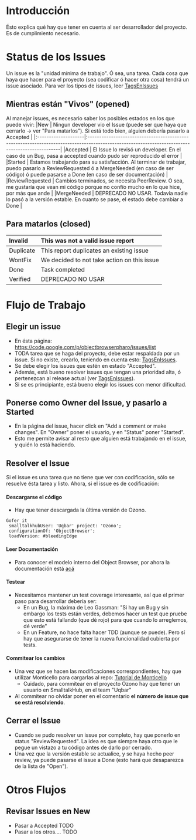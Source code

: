 # Introducción #

Ésto explica qué hay que tener en cuenta al ser desarrollador del proyecto. Es de cumplimiento necesario.

# Status de los Issues #

Un issue es la "unidad mínima de trabajo". Ó sea, una tarea. Cada cosa que haya que hacer para el proyecto (sea codificar ó hacer otra cosa) tendrá un issue asociado. Para ver los tipos de issues, leer [TagsEnIssues](TagsEnIssues.md)

## Mientras están "Vivos" (opened) ##
Al manejar issues, es necesario saber los posibles estados en los que puede vivir:
|New                  | Ningun developer vio el Issue (puede ser que haya que cerrarlo -> ver "Para matarlos"). Si está todo bien, alguien debería pasarlo a Accepted |
|:--------------------|:------------------------------------------------------------------------------------------------------------------------------------------------|
|Accepted             | El Issue lo revisó un developer. En el caso de un Bug, pasa a accepted cuando pudo ser reproducido el error |
|Started              | Estamos trabajando para su satisfacción. Al terminar de trabajar, puedo pasarlo a ReviewRequested ó a MergeNeeded (en caso de ser código) ó puede pasarse a Done (en caso de ser documentación) |
|ReviewRequested      | Cambios terminados, se necesita PeerReview. O sea, me gustaría que vean mi código porque no confío mucho en lo que hice, por más que ande |
|MergeNeeded          | DEPRECADO NO USAR. Todavía nadie lo pasó a la versión estable. En cuanto se pase, el estado debe cambiar a Done |

## Para matarlos (closed) ##
|Invalid              | This was not a valid issue report |
|:--------------------|:----------------------------------|
|Duplicate            | This report duplicates an existing issue |
|WontFix              | We decided to not take action on this issue |
|Done                 | Task completed |
|Verified             | DEPRECADO NO USAR |

# Flujo de Trabajo #
## Elegir un issue ##
  * En ésta página: https://code.google.com/p/objectbrowserpharo/issues/list
  * TODA tarea que se haga del proyecto, debe estar respaldada por un issue. Si no existe, crearlo, teniendo en cuenta esto: [TagsEnIssues](TagsEnIssues.md).
  * Se debe elegir los issues que estén en estado "Accepted".
  * Además, está bueno resolver issues que tengan una prioridad alta, ó pertenezcan al release actual (ver [TagsEnIssues](TagsEnIssues.md)).
  * Si se es principiante, está bueno elegir los issues con menor dificultad.
## Ponerse como Owner del Issue, y pasarlo a Started ##
  * En la página del issue, hacer click en "Add a comment or make changes". En "Owner" poner el usuario, y en "Status" poner "Started".
  * Esto me permite avisar al resto que alguien está trabajando en el issue, y quién lo está haciendo.
## Resolver el Issue ##
Si el issue es una tarea que no tiene que ver con codificación, sólo se resuelve ésta tarea y listo.
Ahora, si el issue es de codificación:
#### Descargarse el código ####
  * Hay que tener descargada la última versión de Ozono.
```
Gofer it
 smalltalkhubUser: 'Uqbar' project: 'Ozono';
 configurationOf: 'ObjectBrowser';
 loadVersion: #bleedingEdge
```
#### Leer Documentación ####
  * Para conocer el modelo interno del Object Browser, por ahora la documentación está [acá](https://sites.google.com/site/objectbrowsertool/documentacin-de-desarrollo)
#### Testear ####
  * Necesitamos mantener un test coverage interesante, así que el primer paso para desarrollar debería ser:
    * En un Bug, la máxima de Leo Gassman: "Si hay un Bug y sin embargo los tests están verdes, debemos hacer un test que pruebe que esto está fallando (que dé rojo) para que cuando lo arreglemos, dé verde"
    * En un Feature, no hace falta hacer TDD (aunque se puede). Pero sí hay que asegurarse de tener la nueva funcionalidad cubierta por tests.
#### Commitear los cambios ####
  * Una vez que se hacen las modificaciones correspondientes, hay que utilizar Monticello para cargarlas al repo: [Tutorial de Monticello](https://docs.google.com/document/d/1LLrTr17R5irLp947i8Zlc7HOa7PtX_tFvu9m5vNjvlE/edit)
    * Cuidado, para commitear en el proyecto Ozono hay que tener un usuario en SmalltalkHub, en el team "Uqbar"
  * Al commitear no olvidar poner en el comentario **el número de issue que se está resolviendo**.
## Cerrar el Issue ##
  * Cuando se pudo resolver un issue por completo, hay que ponerlo en status "ReviewRequested". La idea es que siempre haya otro que le pegue un vistazo a tu código antes de darlo por cerrado.
  * Una vez que la versión estable se actualice, y se haya hecho peer review, ya puede pasarse el issue a Done (esto hará que desaparezca de la lista de "Open").

# Otros Flujos #
## Revisar Issues en New ##
  * Pasar a Accepted
TODO
  * Pasar a los otros....
TODO